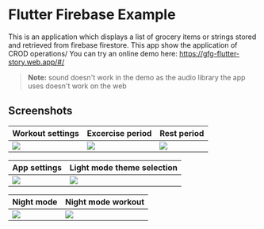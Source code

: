 # Flutter Firebase Example

This is an application which displays a list of grocery items or strings stored and retrieved from firebase firestore. This app show the application of CROD operations/
You can try an online demo here: https://gfg-flutter-story.web.app/#/

> **Note:** sound doesn't work in the demo as the audio library the app uses doesn't work on the web

## Screenshots

| Workout settings | Excercise period | Rest period |
| ---------------- | ---------------- | ----------- |
| ![](https://raw.githubusercontent.com/Ankitkj1999/flutter_firestore_example/master/screen_one.gif) | ![](https://github.com/insin/tabata_timer/raw/master/screenshots/workout_exercise.png) | ![](https://github.com/insin/tabata_timer/raw/master/screenshots/workout_rest.png)|

| App settings | Light mode theme selection |
| ------------ | -------------------------- |
| ![](https://github.com/insin/tabata_timer/raw/master/screenshots/settings.png) | ![](https://github.com/insin/tabata_timer/raw/master/screenshots/light_theme.png) |

| Night mode | Night mode workout |
| ---------- | ------------------ |
| ![](https://github.com/insin/tabata_timer/raw/master/screenshots/tabata_config_night.png) | ![](https://github.com/insin/tabata_timer/raw/master/screenshots/workout_night.png) |
